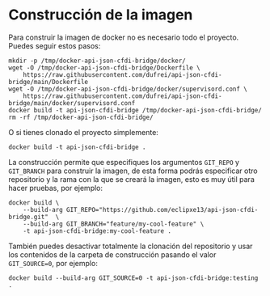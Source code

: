 # Construcción de la imagen

Para construir la imagen de docker no es necesario todo el proyecto. Puedes seguir estos pasos:

```shell
mkdir -p /tmp/docker-api-json-cfdi-bridge/docker/
wget -O /tmp/docker-api-json-cfdi-bridge/Dockerfile \
    https://raw.githubusercontent.com/dufrei/api-json-cfdi-bridge/main/Dockerfile
wget -O /tmp/docker-api-json-cfdi-bridge/docker/supervisord.conf \
    https://raw.githubusercontent.com/dufrei/api-json-cfdi-bridge/main/docker/supervisord.conf
docker build -t api-json-cfdi-bridge /tmp/docker-api-json-cfdi-bridge/
rm -rf /tmp/docker-api-json-cfdi-bridge/
```

O si tienes clonado el proyecto simplemente:

```shell
docker build -t api-json-cfdi-bridge .
```

La construcción permite que especifiques los argumentos `GIT_REPO` y `GIT_BRANCH` para construir la imagen,
de esta forma podrás especificar otro repositorio y la rama con la que se creará la imagen, esto es muy útil
para hacer pruebas, por ejemplo:

```shell
docker build \
    --build-arg GIT_REPO="https://github.com/eclipxe13/api-json-cfdi-bridge.git"  \
    --build-arg GIT_BRANCH="feature/my-cool-feature" \
    -t api-json-cfdi-bridge:my-cool-feature .
```

También puedes desactivar totalmente la clonación del repositorio y usar los contenidos de la carpeta de construcción
pasando el valor `GIT_SOURCE=0`, por ejemplo:

```shell
docker build --build-arg GIT_SOURCE=0 -t api-json-cfdi-bridge:testing .
```

